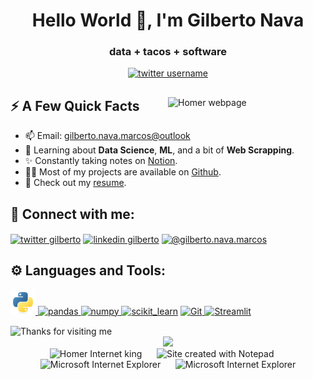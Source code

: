 <h1 align="center">Hello World 🤗, I'm Gilberto Nava</h1>
<h3 align="center">data + tacos + software</h3>

<!-- Twitter count-->
<p align="center"> <a href="https://twitter.com/Gilberto_NM" target="blank"><img src="https://img.shields.io/twitter/follow/gilberto_nm?logo=twitter&style=for-the-badge" alt="twitter username" /></a> </p>

<div>
<!-- Homer img-->
<img align="right" height="50%" alt="Homer webpage" width="50%" src="https://github.com/GilbertoNavaMarcos/GilbertoNavaMarcos/blob/main/homer.gif?raw=true" />
  <h2> ⚡️ A Few Quick Facts </h2>
<ul>
  <li>📫 Email: <a href="mailto:gilberto.nava.marcos@outlook.com">gilberto.nava.marcos@outlook</a></li>
  <li>🧐 Learning about <strong>Data Science</strong>, <strong>ML</strong>, and a bit of <strong>Web Scrapping</strong>.</li>
  <li>✨ Constantly taking notes on <a href="https://delicious-bramble-e5f.notion.site/Gilberto-Nava-Marcos-7511ac5373564354845952d16ab023f5">Notion</a>. </li>
  <li>👨‍💻 Most of my projects are available on <a href="https://github.com/GilbertoNavaMarcos">Github</a>.</li>
  <li>📙 Check out my <a href="https://drive.google.com/file/d/1lkjeVpZJnRt8Pl4SdvuTqXCSMtPNsiI5/view?usp=sharing">resume</a>.</li>
  <!-- <li>🔭 some -->
</ul>
 <h2 align="left">🔗 Connect with me:</h3>
<p align="left">

<a href="https://twitter.com/Gilberto_NM" target="blank"><img align="center" src="https://raw.githubusercontent.com/rahuldkjain/github-profile-readme-generator/master/src/images/icons/Social/twitter.svg" alt="twitter gilberto" height="30" width="40" /></a>
<a href="https://www.linkedin.com/in/gilberto-nava-marcos/" target="blank"><img align="center" src="https://raw.githubusercontent.com/rahuldkjain/github-profile-readme-generator/master/src/images/icons/Social/linked-in-alt.svg" alt="linkedin gilberto" height="30" width="40" /></a>
<a href="https://medium.com/@gilberto.nava.marcos" target="blank"><img align="center" src="https://cdn4.iconfinder.com/data/icons/social-media-2210/24/Medium-512.png" alt="@gilberto.nava.marcos" height="40" width="40" /></a>

</p>

<h2 align="left">⚙️ Languages and Tools:</h3>
<p align="left">   
  
  <a href="https://www.python.org" target="_blank"> <img src="https://raw.githubusercontent.com/devicons/devicon/master/icons/python/python-original.svg" alt="python" width="auto" height="40"/> 
  </a> <a href="https://pandas.pydata.org/" target="_blank"> <img src="https://upload.wikimedia.org/wikipedia/commons/thumb/2/22/Pandas_mark.svg/250px-Pandas_mark.svg.png" alt="pandas" width="auto" height="40"/> </a> 
  <a href="https://numpy.org//" target="_blank"> <img src="https://numpy.org/images/logo.svg" alt="numpy" width="auto" height="40"/></a><a href="https://scikit-learn.org/" target="_blank"> <img src="https://upload.wikimedia.org/wikipedia/commons/0/05/Scikit_learn_logo_small.svg" alt="scikit_learn" width="auto" height="40"/></a>
  <a href="https://git-scm.com/" target="_blank"> <img src="https://miro.medium.com/max/650/1*zzvdRmHGGXONZpuQ2FeqsQ.png" alt="Git" width="auto" height="35"/> </a>
  <a href="https://streamlit.io/" target="_blank"> <img src="https://miro.medium.com/max/724/1*u9U3YjxT9c9A1FIaDMonHw.png" alt="Streamlit" width="auto" height="40"/> </a>
  
  </p>
</div>
  
  
<!-- thanks -->
<img align="center" height="120" alt="Thanks for visiting me" width="100%" src="https://raw.githubusercontent.com/GilbertoNavaMarcos/GilbertoNavaMarcos/main/thanks.svg" />
<br />

<div align="center">
 <!-- Footer -->
<img src="https://profile-counter.glitch.me/gilbertonavamarcos/count.svg" />
  <br>

<img src="https://raw.githubusercontent.com/GilbertoNavaMarcos/GilbertoNavaMarcos/main/internetking.gif" alt="Homer Internet king" height="30" />
<span>&nbsp;&nbsp;&nbsp;&nbsp;</span>  
<img src="https://raw.githubusercontent.com/GilbertoNavaMarcos/GilbertoNavaMarcos/main/notepad.gif" alt="Site created with Notepad" height="30" />
<span>&nbsp;&nbsp;&nbsp;&nbsp;</span> 
<img src="https://raw.githubusercontent.com/GilbertoNavaMarcos/GilbertoNavaMarcos/main/ie_logo.gif" alt="Microsoft Internet Explorer" />
<span>&nbsp;&nbsp;&nbsp;&nbsp;</span>  
<img src="https://raw.githubusercontent.com/GilbertoNavaMarcos/GilbertoNavaMarcos/main/noframes.gif" alt="Microsoft Internet Explorer" />
</div>

